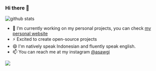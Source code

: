 ### Hi there 👋

![github stats](https://github-readme-stats.vercel.app/api?username=argvn-dev&show_icons=true)

- 🔭 I’m currently working on my personal projects, you can check <a href="https://argvn.com">my personal website</a>
- ⚡ Excited to create open-source projects
- 😄 I'm natively speak Indonesian and fluently speak english.
- 📫 You can reach me at my instagram [@asawgi](https://instagram.com/aderizalgunawan)
<img src="https://github-readme-stats.vercel.app/api/top-langs/?username=argvn-dev&theme=vue">
